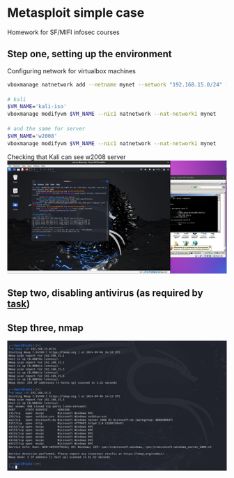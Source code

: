 # Metasploit simple case

Homework for SF/MIFI infosec courses

## Step one, setting up the environment

Configuring network for virtualbox machines
```bash
vboxmanage natnetwork add --netname mynet --network "192.168.15.0/24" --enable --dhcp on

# kali
$VM_NAME='kali-iso'
vboxmanage modifyvm $VM_NAME --nic1 natnetwork --nat-network1 mynet

# and the same for server
$VM_NAME='w2008'
vboxmanage modifyvm $VM_NAME --nic1 natnetwork --nat-network1 mynet
```

Checking that Kali can see w2008 server
![](./screenshots/01_vms-are-in-the-same-network-and-see-each-other.png)

## Step two, disabling antivirus (as required by [task](the_task.md))


## Step three, nmap

![](./screenshots/02_nmap.png)
